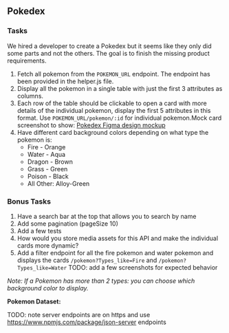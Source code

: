 ## Pokedex

### Tasks

We hired a developer to create a Pokedex but it seems like they only did some parts and not the others. The goal is to finish the missing product requirements.

1. Fetch all pokemon from the `POKEMON_URL` endpoint. The endpoint has been provided in the helper.js file.
2. Display all the pokemon in a single table with just the first 3 attributes as columns.
3. Each row of the table should be clickable to open a card with more details of the individual pokemon, display the first 5 attributes in this format. Use `POKEMON_URL/pokemon/:id` for individual pokemon.Mock card screenshot to show: [Pokedex Figma design mockup](https://www.figma.com/file/Fy932MOfO9gPkoUdIgbj1Q/Untitled)
4. Have different card background colors depending on what type the pokemon is:
   - Fire - Orange
   - Water - Aqua
   - Dragon - Brown
   - Grass - Green
   - Poison - Black
   - All Other: Alloy-Green

### Bonus Tasks

1. Have a search bar at the top that allows you to search by name
2. Add some pagination (pageSize 10)
3. Add a few tests
4. How would you store media assets for this API and make the individual cards more dynamic?
5. Add a filter endpoint for all the fire pokemon and water pokemon and displays the cards
   `/pokemon?Types_like=Fire`
   and `/pokemon?Types_like=Water`
   TODO: add a few screenshots for expected behavior

_Note: If a Pokemon has more than 2 types: you can choose which background color to display._

**Pokemon Dataset:**

TODO: note server endpoints are on https and use
https://www.npmjs.com/package/json-server endpoints